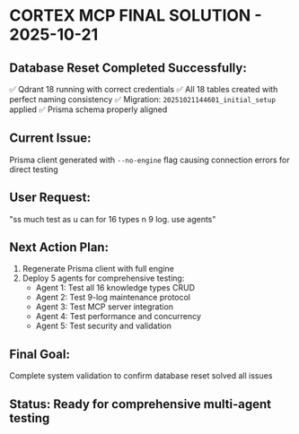 # CORTEX MCP FINAL SOLUTION - 2025-10-21

## Database Reset Completed Successfully:
✅ Qdrant 18 running with correct credentials
✅ All 18 tables created with perfect naming consistency
✅ Migration: `20251021144601_initial_setup` applied
✅ Prisma schema properly aligned

## Current Issue:
Prisma client generated with `--no-engine` flag causing connection errors for direct testing

## User Request:
"ss much test as u can for 16 types n 9 log. use agents"

## Next Action Plan:
1. Regenerate Prisma client with full engine
2. Deploy 5 agents for comprehensive testing:
   - Agent 1: Test all 16 knowledge types CRUD
   - Agent 2: Test 9-log maintenance protocol
   - Agent 3: Test MCP server integration
   - Agent 4: Test performance and concurrency
   - Agent 5: Test security and validation

## Final Goal:
Complete system validation to confirm database reset solved all issues

## Status: Ready for comprehensive multi-agent testing